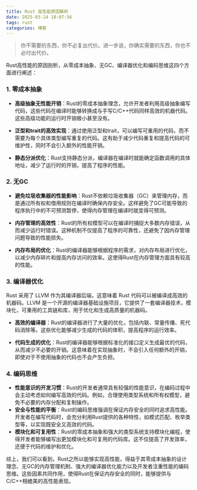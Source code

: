 ```yaml
---
title: Rust 高性能原因解析
date: 2025-03-24 18:07:56
tags: rust
categories: 博客
---
```


> 你不需要的东西，你不必复出代价。进一步说，你确实需要的东西，你也不必付出代价。

Rust高性能的原因剖析，从零成本抽象、无GC、编译器优化和编码思维这四个方面进行阐述：

### 1. 零成本抽象

- **高级抽象无性能开销**：Rust的零成本抽象理念，允许开发者利用高级抽象编写代码，这些代码在编译时能够转换成与手写C/C++代码同样高效的机器代码。这些高级功能的运行时开销极小甚至没有。

- **泛型和trait的高效实现**：通过使用泛型和trait，可以编写可重用的代码，而不需要为每个具体类型编写重复的代码。这有助于减少代码重复和提高代码的可维护性，同时不会引入额外的性能开销。

- **静态分派优化**：Rust支持静态分派，编译器在编译时就能确定函数调用的具体地址，减少了运行时的开销，提高了程序的性能。

### 2. 无GC

- **避免垃圾收集器的性能影响**：Rust不依赖垃圾收集器（GC）来管理内存，而是通过所有权和借用规则在编译时确保内存安全。这样避免了GC可能导致的程序执行中的不可预测暂停，使得内存管理在编译时就变得可预测。

- **内存管理的高效性**：Rust的所有权模型可以在编译时捕捉大多数内存错误，从而减少运行时错误。这种机制不仅提高了程序的可靠性，还避免了因内存管理问题导致的性能损失。

- **内存布局的优化**：Rust的编译器能够根据程序的需求，对内存布局进行优化，以减少内存碎片和提高内存访问的效率。这使得Rust在内存管理方面具有较高的性能。

### 3. 编译器优化

Rust 采用了 LLVM 作为其编译器后端，这意味着 Rust 代码可以被编译成高效的机器码。LLVM 是一个开源的编译器基础设施项目，它提供了一套编译器技术，模块化，可重用的工具链和库，用于优化和生成高质量的机器码。

- **高效的编译器**：Rust的编译器进行了大量的优化，包括内联、常量传播、死代码消除等。这些优化能够减少生成的代码的体积，提高程序的运行效率。

- **代码生成的优化**：Rust的编译器能够根据标准化的接口定义生成最优的代码，从而减少不必要的开销。这意味着在实现抽象时，不会引入任何额外的开销，即使对于不使用抽象的代码也不会产生负担。

### 4. 编码思维

- **性能意识的开发习惯**：Rust的开发者通常具有较强的性能意识，在编码过程中会主动考虑如何编写高效的代码。例如，合理使用类型系统和所有权模型，避免不必要的内存分配和复制操作。
- **安全与性能的平衡**：Rust的编码思维强调在保证内存安全的同时追求高性能。开发者在编写代码时，会充分利用Rust提供的各种特性，如模式匹配、枚举类型等，以实现既安全又高效的代码。
- **模块化和可复用性**：Rust的零成本抽象和强大的类型系统支持模块化编程，使得开发者能够编写出更加模块化和可复用的代码库。这不仅提高了开发效率，还便于代码的维护和优化。

综上，我们可以看到，Rust之所以能够实现高性能，得益于其零成本抽象的设计理念、无GC的内存管理机制、强大的编译器优化能力以及开发者注重性能的编码思维。这些因素共同作用，使得Rust在保证内存安全的同时，能够提供与C/C++相媲美的高性能表现。